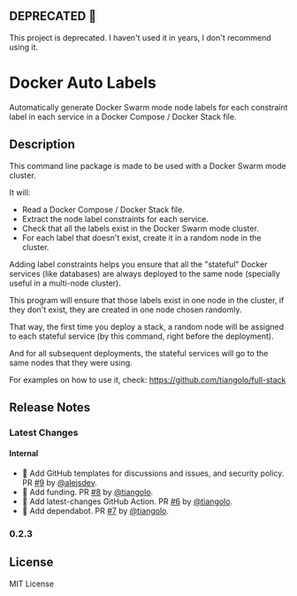 ## DEPRECATED 🚨

This project is deprecated. I haven't used it in years, I don't recommend using it.

# Docker Auto Labels

Automatically generate Docker Swarm mode node labels for each constraint label in each service in a Docker Compose / Docker Stack file.

## Description

This command line package is made to be used with a Docker Swarm mode cluster.

It will:

* Read a Docker Compose / Docker Stack file.
* Extract the node label constraints for each service.
* Check that all the labels exist in the Docker Swarm mode cluster.
* For each label that doesn't exist, create it in a random node in the cluster.

Adding label constraints helps you ensure that all the "stateful"
Docker services (like databases) are always deployed to the same
node (specially useful in a multi-node cluster).

This program will ensure that those labels exist in one node
in the cluster, if they don't exist, they are created in one
node chosen randomly.

That way, the first time you deploy a stack, a random node will be assigned
to each stateful service (by this command, right before the deployment).

And for all subsequent deployments, the stateful services will go to the
same nodes that they were using.

For examples on how to use it, check: https://github.com/tiangolo/full-stack

## Release Notes

### Latest Changes

#### Internal

* 🔧 Add GitHub templates for discussions and issues, and security policy. PR [#9](https://github.com/tiangolo/docker-auto-labels/pull/9) by [@alejsdev](https://github.com/alejsdev).
* 🔧 Add funding. PR [#8](https://github.com/tiangolo/docker-auto-labels/pull/8) by [@tiangolo](https://github.com/tiangolo).
* 👷 Add latest-changes GitHub Action. PR [#6](https://github.com/tiangolo/docker-auto-labels/pull/6) by [@tiangolo](https://github.com/tiangolo).
* 👷 Add dependabot. PR [#7](https://github.com/tiangolo/docker-auto-labels/pull/7) by [@tiangolo](https://github.com/tiangolo).

### 0.2.3

## License

MIT License
